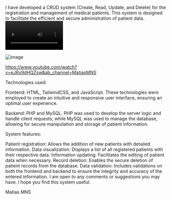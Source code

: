 I have developed a CRUD system (Create, Read, Update, and Delete) for the registration and management of medical patients. This system is designed to facilitate the efficient and secure administration of patient data.
<video src='https://www.youtube.com/watch?v=eJRx9dHQZsw&ab_channel=MatiasMNS' width=180/>


![image](https://github.com/user-attachments/assets/a1b84e1f-702c-4454-8d53-183393837cea)

https://www.youtube.com/watch?v=eJRx9dHQZsw&ab_channel=MatiasMNS


Technologies used:

Frontend: HTML, TailwindCSS, and JavaScript. These technologies were employed to create an intuitive and responsive user interface, ensuring an optimal user experience.

Backend: PHP and MySQL. PHP was used to develop the server logic and handle client requests, while MySQL was used to manage the database, allowing for secure manipulation and storage of patient information.

System features:

Patient registration: Allows the addition of new patients with detailed information.
Data visualization: Displays a list of all registered patients with their respective data.
Information updating: Facilitates the editing of patient data when necessary.
Record deletion: Enables the secure deletion of patient records from the database.
Data validation: Includes validations on both the frontend and backend to ensure the integrity and accuracy of the entered information.
I am open to any comments or suggestions you may have. I hope you find this system useful.

Matias MNS
